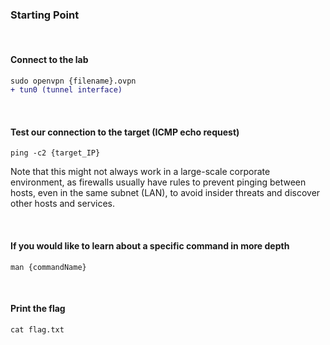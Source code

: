 ### Starting Point

<br>

#### Connect to the lab
```diff
sudo openvpn {filename}.ovpn
+ tun0 (tunnel interface)
```
<br>
    
#### Test our connection to the target (ICMP echo request)
```
ping -c2 {target_IP}
```
<p>Note that this might not always work in a large-scale corporate environment, as firewalls usually have rules
to prevent pinging between hosts, even in the same subnet (LAN), to avoid insider threats and discover other hosts and services.<p><br>


#### If you would like to learn about a specific command in more depth
```
man {commandName}
```
<br>
    
#### Print the flag
```
cat flag.txt
```
